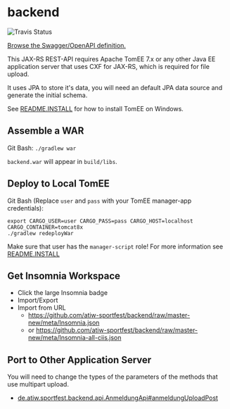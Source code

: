# backend
![Travis Status](https://travis-ci.org/atiw-sportfest/backend.svg?branch=master-new)

[Browse the Swagger/OpenAPI definition.][1]

This JAX-RS REST-API requires Apache TomEE 7.x or any other Java EE application server that uses CXF for JAX-RS, which is required for file upload.

It uses JPA to store it's data, you will need an default JPA data source and generate the initial schema.

See [README.INSTALL][5] for how to install TomEE on Windows.

## Assemble a WAR

Git Bash: `./gradlew war`

`backend.war` will appear in `build/libs`.

## Deploy to Local TomEE

Git Bash (Replace `user` and `pass` with your TomEE manager-app credentials):

    export CARGO_USER=user CARGO_PASS=pass CARGO_HOST=localhost CARGO_CONTAINER=tomcat8x
    ./gradlew redeployWar

Make sure that user has the `manager-script` role! For more information see [README.INSTALL][5]


## Get Insomnia Workspace

- Click the large Insomnia badge
- Import/Export
- Import from URL
    - https://github.com/atiw-sportfest/backend/raw/master-new/meta/Insomnia.json
    - or https://github.com/atiw-sportfest/backend/raw/master-new/meta/Insomnia-all-ciis.json

## Port to Other Application Server

You will need to change the types of the parameters of the methods that use multipart upload.

- [de.atiw.sportfest.backend.api.AnmeldungApi#anmeldungUploadPost](src/main/java/de/atiw/sportfest/backend/api/AnmeldungApi.java)

[1]: https://atiw-sportfest.github.io/backend/
[2]: https://dev.mysql.com/downloads/connector/j/
[3]: https://tomcat.apache.org/tomcat-8.0-doc/jndi-resources-howto.html#JDBC_Data_Sources
[4]: https://tomcat.apache.org/tomcat-8.0-doc/jndi-datasource-examples-howto.html#MySQL_DBCP_Example
[5]: README.INSTALL.md
